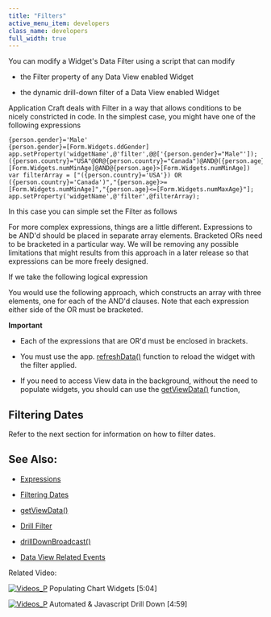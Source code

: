 ```yaml
---
title: "Filters"
active_menu_item: developers
class_name: developers
full_width: true
---
```



You can modify a Widget's Data Filter using a script that can modify

 - the Filter property of any Data View enabled Widget

 - the dynamic drill-down filter of a Data View enabled Widget

Application Craft deals with Filter in a way that allows conditions to be nicely constricted in code. In the simplest case, you might have one of the following expressions

    {person.gender}='Male'
    {person.gender}=[Form.Widgets.ddGender]
    app.setProperty('widgetName',@'filter',@@['{person.gender}="Male"']);
    ({person.country}="USA"@OR@{person.country}="Canada")@AND@({person.age}>[Form.Widgets.numMinAge]@AND@{person.age}>[Form.Widgets.numMinAge])
    var filterArray = ["({person.country}='USA'}) OR ({person.country}='Canada')","{person.age}>=[Form.Widgets.numMinAge]","{person.age}<=[Form.Widgets.numMaxAge}"];
    app.setProperty('widgetName',@'filter',@filterArray);
   

In this case you can simple set the Filter as follows

For more complex expressions, things are a little different. Expressions to be AND'd should be placed in separate array elements. Bracketed ORs need to be bracketed in a particular way. We will be removing any possible limitations that might results from this approach in a later release so that expressions can be more freely designed.

If we take the following logical expression

You would use the following approach, which constructs an array with three elements, one for each of the AND'd clauses. Note that each expression either side of the OR must be bracketed.

**Important**

 - Each of the expressions that are OR'd must be enclosed in brackets.

 - You must use the app. [refreshData()](../../widget-functions/refreshdata) function to reload the widget with the filter applied.

 - If you need to access View data in the background, without the need to populate widgets, you should can use the [getViewData()](../getviewdata) function,

## Filtering Dates

Refer to the next section for information on how to filter dates.

## See Also:

 - [Expressions](../../../../product-guide/advanced-features/data-integration,-reporting-dashboards/data-section-properties/the-expression-editor)

 - [Filtering Dates](filtering-dates.htm)

 - [getViewData()](../getviewdata)

 - [Drill Filter](refdrill-filter.htm)

 - [drillDownBroadcast()](../drilldownbroadcast)

 - [Data View Related Events](../data-view-related-events)

Related Video:

[![Videos\_P](/img/docs/videos_p.png)](http://www.youtube.com/v/4FXN_AsiiMs?autoplay=1&hd=1&fs=1&showsearch=0&rel=0&) Populating Chart Widgets [5:04]

[![Videos\_P](/img/docs/videos_p.png)](http://www.youtube.com/v/t-MozAiRF0Q?autoplay=1&hd=1&fs=1&showsearch=0&rel=0&) Automated & Javascript Drill Down [4:59]

